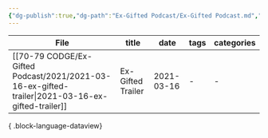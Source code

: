 ```yaml
---
{"dg-publish":true,"dg-path":"Ex-Gifted Podcast/Ex-Gifted Podcast.md","dg-permalink":"podcast","permalink":"/podcast/","created":"","updated":""}
---
```




| File                                                                                                 | title             | date       | tags | categories |
| ---------------------------------------------------------------------------------------------------- | ----------------- | ---------- | ---- | ---------- |
| [[70-79 CODGE/Ex-Gifted Podcast/2021/2021-03-16-ex-gifted-trailer\|2021-03-16-ex-gifted-trailer]] | Ex-Gifted Trailer | 2021-03-16 | \-   | \-         |

{ .block-language-dataview}